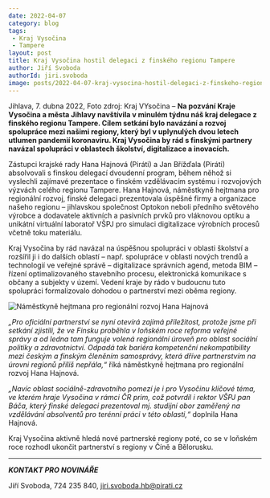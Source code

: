 ```yaml
---
date: 2022-04-07
category: blog
tags:
 - Kraj Vysočina
 - Tampere
layout: post
title: Kraj Vysočina hostil delegaci z finského regionu Tampere
author: Jiří Svoboda
authorId: jiri.svoboda
image: posts/2022-04-07-kraj-vysocina-hostil-delegaci-z-finskeho-regionu-tampere.jpg
---
```


Jihlava, 7. dubna 2022, Foto zdroj: Kraj VYsočina – **Na pozvání Kraje Vysočina a města Jihlavy navštívila v minulém týdnu náš kraj delegace z finského regionu Tampere. Cílem setkání bylo navázání a rozvoj spolupráce mezi našimi regiony, který byl v uplynulých dvou letech utlumen pandemií koronaviru. Kraj Vysočina by rád s finskými partnery navázal spolupráci v oblastech školství, digitalizace a inovacích.**

Zástupci krajské rady Hana Hajnová (Piráti) a Jan Břížďala (Piráti) absolvovali s finskou delegací dvoudenní program, během něhož si vyslechli zajímavé prezentace o finském vzdělávacím systému i rozvojových výzvách celého regionu Tampere. Hana Hajnová, náměstkyně hejtmana pro regionální rozvoj, finské delegaci prezentovala úspěšné firmy a organizace našeho regionu – jihlavskou společnost Optokon neboli předního světového výrobce a dodavatele aktivních a pasivních prvků pro vláknovou optiku a unikátní virtuální laboratoř VŠPJ pro simulaci digitalizace výrobních procesů včetně toku materiálu.

Kraj Vysočina by rád navázal na úspěšnou spolupráci v oblasti školství a rozšířil ji i do dalších oblastí – např. spolupráce v oblasti nových trendů a technologií ve veřejné správě – digitalizace správních agend, metoda BIM – řízení optimalizovaného stavebního procesu, elektronická komunikace s občany a subjekty v území. Vedení kraje by rádo v budoucnu tuto spolupráci formalizovalo dohodou o partnerství mezi oběma regiony.

![Náměstkyně hejtmana pro regionální rozvoj Hana Hajnová](https://a.pirati.cz/vysocina/img/posts/2022-04-07-kraj-vysocina-hostil-delegaci-z-finskeho-regionu-tampere-optokon.jpg)

*„Pro oficiální partnerství se nyní otevírá zajímá příležitost, protože jsme při setkání zjistili, že ve Finsku proběhla v loňském roce reforma veřejné správy a od ledna tam funguje volená regionální úroveň pro oblast sociální politiky a zdravotnictví. Odpadá tak bariéra kompetenční nekompatibility mezi českým a finským členěním samosprávy, která dříve partnerstvím na úrovni regionů příliš nepřála,“* říká náměstkyně hejtmana pro regionální rozvoj Hana Hajnová.

*„Navíc oblast sociálně-zdravotního pomezí je i pro Vysočinu klíčové téma, ve kterém hraje Vysočina v rámci ČR prim, což potvrdil i rektor VŠPJ pan Báča, který finské delegaci prezentoval mj. studijní obor zaměřený na vzdělávání absolventů pro terénní práci v této oblasti,“* doplnila Hana Hajnová.

Kraj Vysočina aktivně hledá nové partnerské regiony poté, co se v loňském roce rozhodl ukončit partnerství s regiony v Číně a Bělorusku.

---

***KONTAKT PRO NOVINÁŘE*** 

Jiří Svoboda, 724 235 840, <jiri.svoboda.hb@pirati.cz>

